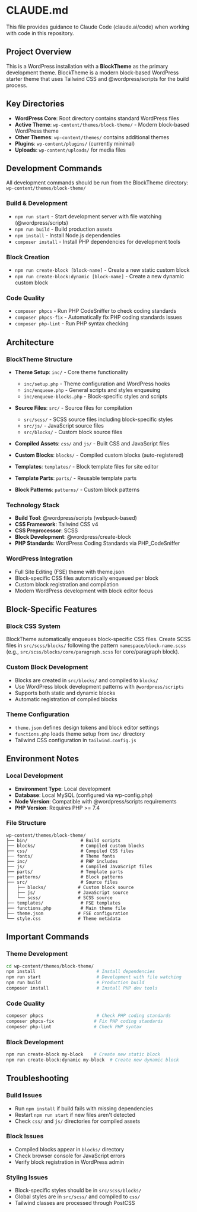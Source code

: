 # CLAUDE.md

This file provides guidance to Claude Code (claude.ai/code) when working with code in this repository.

## Project Overview

This is a WordPress installation with a **BlockTheme** as the primary development theme. BlockTheme is a modern block-based WordPress starter theme that uses Tailwind CSS and @wordpress/scripts for the build process.

## Key Directories

- **WordPress Core**: Root directory contains standard WordPress files
- **Active Theme**: `wp-content/themes/block-theme/` - Modern block-based WordPress theme
- **Other Themes**: `wp-content/themes/` contains additional themes
- **Plugins**: `wp-content/plugins/` (currently minimal)
- **Uploads**: `wp-content/uploads/` for media files

## Development Commands

All development commands should be run from the BlockTheme directory: `wp-content/themes/block-theme/`

### Build & Development
- `npm run start` - Start development server with file watching (@wordpress/scripts)
- `npm run build` - Build production assets
- `npm install` - Install Node.js dependencies
- `composer install` - Install PHP dependencies for development tools

### Block Creation
- `npm run create-block [block-name]` - Create a new static custom block
- `npm run create-block:dynamic [block-name]` - Create a new dynamic custom block

### Code Quality
- `composer phpcs` - Run PHP CodeSniffer to check coding standards
- `composer phpcs-fix` - Automatically fix PHP coding standards issues
- `composer php-lint` - Run PHP syntax checking

## Architecture

### BlockTheme Structure
- **Theme Setup**: `inc/` - Core theme functionality
  - `inc/setup.php` - Theme configuration and WordPress hooks
  - `inc/enqueue.php` - General scripts and styles enqueuing
  - `inc/enqueue-blocks.php` - Block-specific styles and scripts

- **Source Files**: `src/` - Source files for compilation
  - `src/scss/` - SCSS source files including block-specific styles
  - `src/js/` - JavaScript source files
  - `src/blocks/` - Custom block source files

- **Compiled Assets**: `css/` and `js/` - Built CSS and JavaScript files
- **Custom Blocks**: `blocks/` - Compiled custom blocks (auto-registered)
- **Templates**: `templates/` - Block template files for site editor
- **Template Parts**: `parts/` - Reusable template parts
- **Block Patterns**: `patterns/` - Custom block patterns

### Technology Stack
- **Build Tool**: @wordpress/scripts (webpack-based)
- **CSS Framework**: Tailwind CSS v4
- **CSS Preprocessor**: SCSS
- **Block Development**: @wordpress/create-block
- **PHP Standards**: WordPress Coding Standards via PHP_CodeSniffer

### WordPress Integration
- Full Site Editing (FSE) theme with theme.json
- Block-specific CSS files automatically enqueued per block
- Custom block registration and compilation
- Modern WordPress development with block editor focus

## Block-Specific Features

### Block CSS System
BlockTheme automatically enqueues block-specific CSS files. Create SCSS files in `src/scss/blocks/` following the pattern `namespace/block-name.scss` (e.g., `src/scss/blocks/core/paragraph.scss` for core/paragraph block).

### Custom Block Development
- Blocks are created in `src/blocks/` and compiled to `blocks/`
- Use WordPress block development patterns with `@wordpress/scripts`
- Supports both static and dynamic blocks
- Automatic registration of compiled blocks

### Theme Configuration
- `theme.json` defines design tokens and block editor settings
- `functions.php` loads theme setup from `inc/` directory
- Tailwind CSS configuration in `tailwind.config.js`

## Environment Notes

### Local Development
- **Environment Type**: Local development
- **Database**: Local MySQL (configured via wp-config.php)
- **Node Version**: Compatible with @wordpress/scripts requirements
- **PHP Version**: Requires PHP >= 7.4

### File Structure
```
wp-content/themes/block-theme/
├── bin/                    # Build scripts
├── blocks/                 # Compiled custom blocks
├── css/                    # Compiled CSS files
├── fonts/                  # Theme fonts
├── inc/                    # PHP includes
├── js/                     # Compiled JavaScript files
├── parts/                  # Template parts
├── patterns/               # Block patterns
├── src/                    # Source files
│   ├── blocks/            # Custom block source
│   ├── js/                # JavaScript source
│   └── scss/              # SCSS source
├── templates/              # FSE templates
├── functions.php           # Main theme file
├── theme.json             # FSE configuration
└── style.css              # Theme metadata
```

## Important Commands

### Theme Development
```bash
cd wp-content/themes/block-theme/
npm install                       # Install dependencies
npm run start                     # Development with file watching
npm run build                     # Production build
composer install                  # Install PHP dev tools
```

### Code Quality
```bash
composer phpcs                    # Check PHP coding standards
composer phpcs-fix               # Fix PHP coding standards
composer php-lint                # Check PHP syntax
```

### Block Development
```bash
npm run create-block my-block    # Create new static block
npm run create-block:dynamic my-block  # Create new dynamic block
```

## Troubleshooting

### Build Issues
- Run `npm install` if build fails with missing dependencies
- Restart `npm run start` if new files aren't detected
- Check `css/` and `js/` directories for compiled assets

### Block Issues
- Compiled blocks appear in `blocks/` directory
- Check browser console for JavaScript errors
- Verify block registration in WordPress admin

### Styling Issues
- Block-specific styles should be in `src/scss/blocks/`
- Global styles are in `src/scss/` and compiled to `css/`
- Tailwind classes are processed through PostCSS